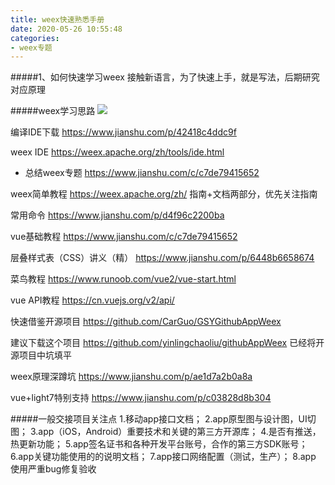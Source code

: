 ```yaml
---
title: weex快速熟悉手册
date: 2020-05-26 10:55:48
categories:
- weex专题
---
```

#####1、如何快速学习weex
接触新语言，为了快速上手，就是写法，后期研究对应原理

#####weex学习思路
![](https://upload-images.jianshu.io/upload_images/5526061-a5bed8da0fede220.png?imageMogr2/auto-orient/strip%7CimageView2/2/w/1240)

编译IDE下载
https://www.jianshu.com/p/42418c4ddc9f

weex IDE
https://weex.apache.org/zh/tools/ide.html

* 总结weex专题
https://www.jianshu.com/c/c7de79415652

weex简单教程
https://weex.apache.org/zh/
指南+文档两部分，优先关注指南

常用命令
https://www.jianshu.com/p/d4f96c2200ba

vue基础教程
https://www.jianshu.com/c/c7de79415652

层叠样式表（CSS）讲义（精）
https://www.jianshu.com/p/6448b6658674

菜鸟教程
https://www.runoob.com/vue2/vue-start.html

vue API教程
https://cn.vuejs.org/v2/api/

快速借鉴开源项目
https://github.com/CarGuo/GSYGithubAppWeex

建议下载这个项目
https://github.com/yinlingchaoliu/githubAppWeex
已经将开源项目中坑填平

weex原理深蹲坑
https://www.jianshu.com/p/ae1d7a2b0a8a

vue+light7特别支持
https://www.jianshu.com/p/c03828d8b304

#####一般交接项目关注点
1.移动app接口文档；
2.app原型图与设计图，UI切图；
3.app（iOS，Android）重要技术和关键的第三方开源库；
4.是否有推送，热更新功能；
5.app签名证书和各种开发平台账号，合作的第三方SDK账号；
6.app关键功能使用的的说明文档；
7.app接口网络配置（测试，生产）；
8.app  使用严重bug修复验收
